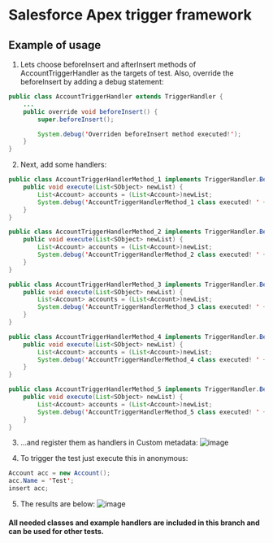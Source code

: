 # Salesforce Apex trigger framework

## Example of usage

1. Lets choose beforeInsert and afterInsert methods of AccountTriggerHandler as the targets of test. Also, override the beforeInsert by adding a debug statement:
```java  
public class AccountTriggerHandler extends TriggerHandler {
    ...
    public override void beforeInsert() {
        super.beforeInsert();

        System.debug('Overriden beforeInsert method executed!');
    }
}
```
2. Next, add some handlers:
```java  
public class AccountTriggerHandlerMethod_1 implements TriggerHandler.BeforeInsertHandlerMethod {
    public void execute(List<SObject> newList) {
        List<Account> accounts = (List<Account>)newList;
        System.debug('AccountTriggerHandlerMethod_1 class executed! ' + accounts.size() + ' records passed. - Should be the first method called');
    }
}

public class AccountTriggerHandlerMethod_2 implements TriggerHandler.BeforeInsertHandlerMethod {
    public void execute(List<SObject> newList) {
        List<Account> accounts = (List<Account>)newList;
        System.debug('AccountTriggerHandlerMethod_2 class executed! ' + accounts.size() + ' records passed.');
    }
}

public class AccountTriggerHandlerMethod_3 implements TriggerHandler.BeforeInsertHandlerMethod {
    public void execute(List<SObject> newList) {
        List<Account> accounts = (List<Account>)newList;
        System.debug('AccountTriggerHandlerMethod_3 class executed! ' + accounts.size() + ' records passed. - Should be the last method called (before all overrides)');
    }
}

public class AccountTriggerHandlerMethod_4 implements TriggerHandler.BeforeInsertHandlerMethod {
    public void execute(List<SObject> newList) {
        List<Account> accounts = (List<Account>)newList;
        System.debug('AccountTriggerHandlerMethod_4 class executed! ' + accounts.size() + ' records passed.');
    }
}

public class AccountTriggerHandlerMethod_5 implements TriggerHandler.BeforeInsertHandlerMethod {
    public void execute(List<SObject> newList) {
        List<Account> accounts = (List<Account>)newList;
        System.debug('AccountTriggerHandlerMethod_5 class executed! ' + accounts.size() + ' records passed.');
    }
}
```
3. ...and register them as handlers in Custom metadata:
![image](https://user-images.githubusercontent.com/23140402/80419812-78dda700-88e2-11ea-9403-80765621a738.png)

4. To trigger the test just execute this in anonymous:
```java  
Account acc = new Account();
acc.Name = 'Test';
insert acc;
```

5. The results are below:
![image](https://user-images.githubusercontent.com/23140402/80420104-ec7fb400-88e2-11ea-8cf2-a99bfa2bc53b.png)

#### All needed classes and example handlers are included in this branch and can be used for other tests.